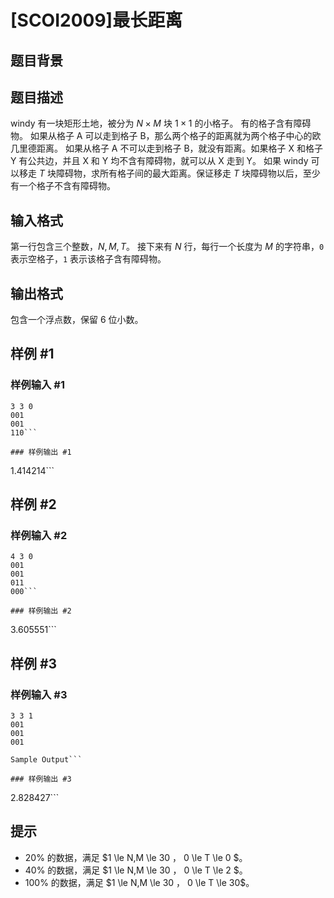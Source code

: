 # [SCOI2009]最长距离

## 题目背景



## 题目描述

windy 有一块矩形土地，被分为 $N\times M$ 块 $1\times 1$ 的小格子。 有的格子含有障碍物。 如果从格子 A 可以走到格子 B，那么两个格子的距离就为两个格子中心的欧几里德距离。 如果从格子 A 不可以走到格子 B，就没有距离。如果格子 X 和格子 Y 有公共边，并且 X 和 Y 均不含有障碍物，就可以从 X 走到 Y。 如果 windy 可以移走 $T$ 块障碍物，求所有格子间的最大距离。保证移走 $T$ 块障碍物以后，至少有一个格子不含有障碍物。


## 输入格式

第一行包含三个整数，$N,M,T$。 接下来有 $N$ 行，每行一个长度为 $M$ 的字符串，`0` 表示空格子，`1` 表示该格子含有障碍物。


## 输出格式

包含一个浮点数，保留 $6$ 位小数。


## 样例 #1

### 样例输入 #1
```
3 3 0
001
001
110```

### 样例输出 #1

```
1.414214```

## 样例 #2

### 样例输入 #2
```
4 3 0
001
001
011
000```

### 样例输出 #2

```
3.605551```

## 样例 #3

### 样例输入 #3
```
3 3 1
001
001
001

Sample Output```

### 样例输出 #3

```
2.828427```

## 提示

- $20\%$ 的数据，满足  $1 \le N,M \le 30 $，$ 0 \le T \le 0 $。
- $40\%$ 的数据，满足  $1 \le N,M \le 30 $，$ 0 \le T \le 2 $。
- $100\%$ 的数据，满足 $1 \le N,M \le 30 $，$ 0 \le T \le 30$。


